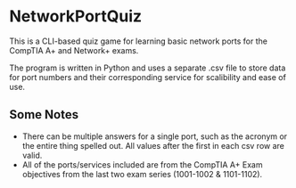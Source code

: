 # NetworkPortQuiz
This is a CLI-based quiz game for learning basic network ports for the CompTIA A+ and Network+ exams.

The program is written in Python and uses a separate .csv file to store data for port numbers and their corresponding service for scalibility and ease of use.

## Some Notes
- There can be multiple answers for a single port, such as the acronym or the entire thing spelled out. All values after the first in each csv row are valid.
- All of the ports/services included are from the CompTIA A+ Exam objectives from the last two exam series (1001-1002 & 1101-1102).

